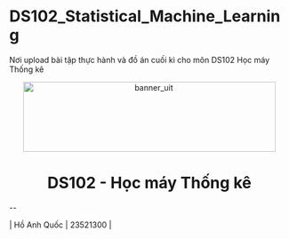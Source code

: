 # DS102_Statistical_Machine_Learning
Nơi upload bài tập thực hành và đồ án cuối kì cho môn DS102 Học máy Thống kê

<p align="center">
  <a href="https://www.uit.edu.vn" target="_blank" rel="noopener noreferrer">
    <img width="454" height="126" alt="banner_uit" src="https://github.com/user-attachments/assets/dccf9443-d7d9-4f64-8c47-0a01691fc1c8" />
  </a>
</p>


<h1 align="center">DS102 - Học máy Thống kê</h1>

--

| Hồ Anh Quốc       | 23521300 |

